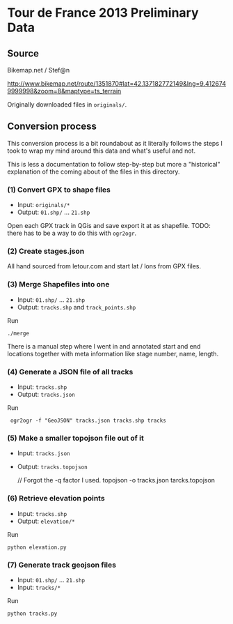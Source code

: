 # Tour de France 2013 Preliminary Data

## Source

Bikemap.net / Stef@n

http://www.bikemap.net/route/1351870#lat=42.137182772149&lng=9.4126749999998&zoom=8&maptype=ts_terrain

Originally downloaded files in `originals/`.

## Conversion process

This conversion process is a bit roundabout as it literally follows the
steps I took to wrap my mind around this data and what's useful and not.

This is less a documentation to follow step-by-step but more a "historical"
explanation of the coming about of the files in this directory.

### (1) Convert GPX to shape files

- Input: `originals/*`
- Output: `01.shp/` ... `21.shp`

Open each GPX track in QGis and save export it at as shapefile. TODO: there has to be
a way to do this with `ogr2ogr`.

### (2) Create stages.json

All hand sourced from letour.com and start lat / lons from GPX files.

### (3) Merge Shapefiles into one

- Input: `01.shp/` ... `21.shp`
- Output: `tracks.shp` and `track_points.shp`

Run

    ./merge

There is a manual step where I went in and annotated start and end locations together
with meta information like stage number, name, length.

### (4) Generate a JSON file of all tracks

- Input: `tracks.shp`
- Output: `tracks.json`

Run

     ogr2ogr -f "GeoJSON" tracks.json tracks.shp tracks

### (5) Make a smaller topojson file out of it

- Input: `tracks.json`
- Output: `tracks.topojson`

    // Forgot the -q factor I used.
    topojson -o tracks.json tarcks.topojson

### (6) Retrieve elevation points

- Input: `tracks.shp`
- Output: `elevation/*`

Run

    python elevation.py

### (7) Generate track geojson files

- Input: `01.shp/` ... `21.shp`
- Input: `tracks/*`

Run

    python tracks.py
